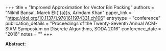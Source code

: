 +++
title = "Improved Approximation for Vector Bin Packing"
authors = "Nikhil Bansal, Marek Eli{\'{a}}s, Arindam Khan"
paper_link = "https://doi.org/10.1137/1.9781611974331.ch106"
entrytype = "conference"
publication_details = "Proceedings of the Twenty-Seventh Annual ACM-SIAM Symposium on Discrete Algorithms,  SODA 2016"
conference_date = "2016"
notes = ""
+++

<b>Abstract:</b>

